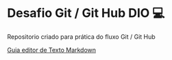 # Desafio Git / Git Hub DIO :computer:

Repositorio criado para prática do fluxo Git / Git Hub

[Guia editor de Texto Markdown](https://www.markdownguide.org/getting-started/)





